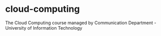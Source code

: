 # cloud-computing
The Cloud Computing course managed by Communication Department - University of Information Technology
